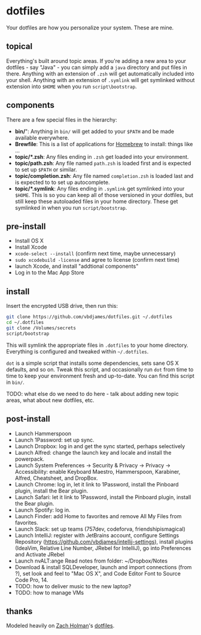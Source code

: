 # dotfiles

Your dotfiles are how you personalize your system. These are mine.

## topical

Everything's built around topic areas. If you're adding a new area to your
dotfiles - say "Java" - you can simply add a `java` directory and put
files in there. Anything with an extension of `.zsh` will get automatically
included into your shell. Anything with an extension of `.symlink` will get
symlinked without extension into `$HOME` when you run `script\bootstrap`.

## components

There are a few special files in the hierarchy:

- **bin/**": Anything in `bin/` will get added to your `$PATH` and be made
  available everywhere.
- **Brewfile**: This is a list of applications for [Homebrew](brew.sh) to
  install: things like ...
- **topic/*.zsh**: Any files ending in `.zsh` get loaded into your environment.
- **topic/path.zsh**: Any file named `path.zsh` is loaded first and is expected
  to set up `$PATH` or similar.
- **topic/completion.zsh**: Any file named `completion.zsh` is loaded last and 
  is expected to to set up autocomplete.
- **topic/*.symlink**: Any files ending in `.symlink` get symlinked into your
  `$HOME`. This is so you can keep all of those versioned in your dotfiles, but
  still keep these autoloaded files in your home directory. These get symlinked
  in when you run `script/bootstrap`.

## pre-install

- Install OS X
- Install Xcode
- `xcode-select --install` (confirm next time, maybe unnecessary)
- `sudo xcodebuild -license` and agree to license (confirm next time)
- launch Xcode, and install "addtional components"
- Log in to the Mac App Store

## install

Insert the encrypted USB drive, then run this:

```sh
git clone https://github.com/vbdjames/dotfiles.git ~/.dotfiles
cd ~/.dotfiles
git clone /Volumes/secrets
script/bootstrap
```

This will symlink the appropriate files in `.dotfiles` to your home directory.
Everything is configured and tweaked within `~/.dotfiles`.

`dot` is a simple script that installs some dependencies, sets sane OS X
defaults, and so on. Tweak this script, and occasionally run `dot` from
time to time to keep your environment fresh and up-to-date. You can find
this script in `bin/`.

TODO: what else do we need to do here - talk about adding new topic areas,
what about new dotfiles, etc.

## post-install

- Launch Hammerspoon
- Launch 1Password: set up sync.
- Launch Dropbox: log in and get the sync started, perhaps selectively
- Launch Alfred: change the launch key and locale and install the powerpack.
- Launch System Preferences -> Security & Privacy -> Privacy -> Accessibility: 
  enable Keyboard Maestro, Hammerspoon, Karabiner, Alfred, Cheatsheet, and 
  DropBox.
- Launch Chrome: log in, let it link to 1Password, install the Pinboard 
  plugin, install the Bear plugin.
- Launch Safari: let it link to 1Password, install the Pinboard plugin, 
  install the Bear plugin.
- Launch Spotify: log in.
- Launch Finder: add Home to favorites and remove All My Files from favorites.
- Launch Slack: set up teams (757dev, codeforva, friendshipismagical)
- Launch IntelliJ: register with JetBrains account, configure Settings 
  Repository (https://github.com/vbdjames/intellij-settings), install plugins 
  (IdeaVim, Relative Line Number, JRebel for IntelliJ), go into Preferences and 
  Activate JRebel
- Launch nvALT:ange Read notes from folder: ~/Dropbox/Notes
- Download & install SQLDeveloper, launch and import connections (from ?), set 
  look and feel to "Mac OS X", and Code Editor Font to Source Code Pro, 14.
- TODO: how to deliver music to the new laptop?
- TODO: how to manage VMs

## thanks

Modeled heavily on [Zach Holman](http://github.com/holman)'s 
[dotfiles](http://github.com/holman/dotfiles). 
